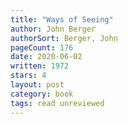 ```yaml
---
title: "Ways of Seeing"
author: John Berger
authorSort: Berger, John
pageCount: 176
date: 2020-06-02
written: 1972
stars: 4
layout: post
category: book
tags: read unreviewed
---
```

